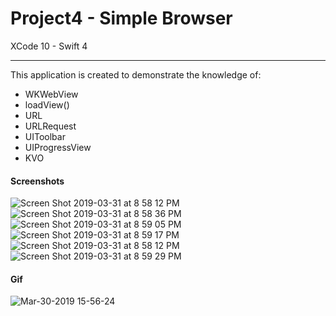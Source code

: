 # Project4 - Simple Browser

XCode 10 - Swift 4

-----

This application is created to demonstrate the knowledge of:

- WKWebView
- loadView()
- URL
- URLRequest
- UIToolbar
- UIProgressView
- KVO

#### Screenshots

![Screen Shot 2019-03-31 at 8 58 12 PM](https://user-images.githubusercontent.com/15698572/55297883-4c620d80-53f8-11e9-8773-d4b71492b574.png)
![Screen Shot 2019-03-31 at 8 58 36 PM](https://user-images.githubusercontent.com/15698572/55297885-4cfaa400-53f8-11e9-8d2d-70d83fb77d27.png)
![Screen Shot 2019-03-31 at 8 59 05 PM](https://user-images.githubusercontent.com/15698572/55297907-71ef1700-53f8-11e9-9a16-8ab3a8a36c90.png)
![Screen Shot 2019-03-31 at 8 59 17 PM](https://user-images.githubusercontent.com/15698572/55297919-8a5f3180-53f8-11e9-9feb-f067a2292255.png)
![Screen Shot 2019-03-31 at 8 58 12 PM](https://user-images.githubusercontent.com/15698572/55297924-93e89980-53f8-11e9-944c-d189bef3f958.png)
![Screen Shot 2019-03-31 at 8 59 29 PM](https://user-images.githubusercontent.com/15698572/55297930-a8c52d00-53f8-11e9-8b8c-5e5325d6c127.png)

#### Gif
![Mar-30-2019 15-56-24](https://user-images.githubusercontent.com/15698572/55297785-87177600-53f7-11e9-9359-ae46f6cd2245.gif)
